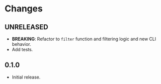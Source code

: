 Changes
=======

## UNRELEASED

* **BREAKING**: Refactor to `filter` function and filtering logic and new CLI behavior.
* Add tests.

## 0.1.0

* Initial release.
